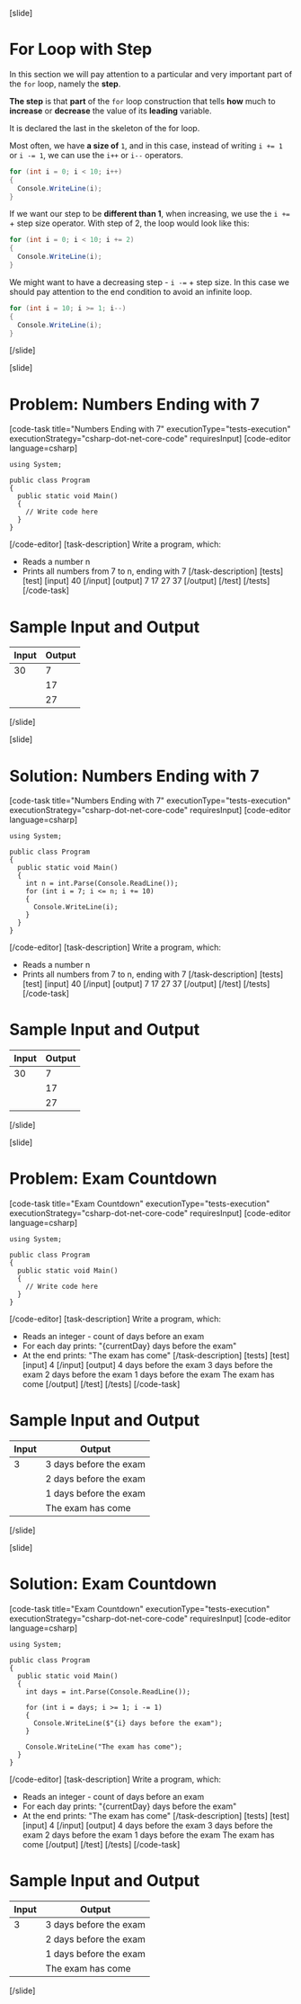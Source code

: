 [slide]
# For Loop with Step
In this section we will pay attention to a particular and very important part of the `for` loop, namely the **step**.

**The step** is that **part** of the `for` loop construction that tells **how** much to **increase** or **decrease** the value of its **leading** variable. 

It is declared the last in the skeleton of the for loop.

Most often, we have **a size of** `1`, and in this case, instead of writing `i += 1` or `i -= 1`, we can use the `i++` or `i--` operators.

```cs
for (int i = 0; i < 10; i++)
{
  Console.WriteLine(i);
}
```

If we want our step to be **different than 1**, when increasing, we use the `i +=` + step size operator. With step of 2, the loop would look like this:
```csharp
for (int i = 0; i < 10; i += 2)
{
  Console.WriteLine(i);
}
```

We might want to have a decreasing step - `i -=` + step size. In this case we should pay attention to the end condition to avoid an infinite loop.

```cs
for (int i = 10; i >= 1; i--)
{
  Console.WriteLine(i);
}
```
[/slide]

[slide]
# Problem: Numbers Ending with 7
[code-task title="Numbers Ending with 7" executionType="tests-execution" executionStrategy="csharp-dot-net-core-code" requiresInput]
[code-editor language=csharp]
```
using System;

public class Program
{
  public static void Main()
  {
    // Write code here
  }
}
```
[/code-editor]
[task-description]
Write a program, which:

* Reads a number n
* Prints all numbers from 7 to n, ending with 7
[/task-description]
[tests]
[test]
[input]
40
[/input]
[output]
7
17
27
37
[/output]
[/test]
[/tests]
[/code-task]
# Sample Input and Output
|Input|Output|
|-----|------|
|30|7|
||17|
||27|
[/slide]

[slide]
# Solution: Numbers Ending with 7
[code-task title="Numbers Ending with 7" executionType="tests-execution" executionStrategy="csharp-dot-net-core-code" requiresInput]
[code-editor language=csharp]
```
using System;

public class Program
{
  public static void Main()
  {
    int n = int.Parse(Console.ReadLine());
    for (int i = 7; i <= n; i += 10)
    {
      Console.WriteLine(i);
    }
  }
}
```
[/code-editor]
[task-description]
Write a program, which:

* Reads a number n
* Prints all numbers from 7 to n, ending with 7
[/task-description]
[tests]
[test]
[input]
40
[/input]
[output]
7
17
27
37
[/output]
[/test]
[/tests]
[/code-task]
# Sample Input and Output
|Input|Output|
|-----|------|
|30|7|
||17|
||27|
[/slide]

[slide]
# Problem: Exam Countdown
[code-task title="Exam Countdown" executionType="tests-execution" executionStrategy="csharp-dot-net-core-code" requiresInput]
[code-editor language=csharp]
```
using System;

public class Program
{
  public static void Main()
  {
    // Write code here
  }
}
```
[/code-editor]
[task-description]
Write a program, which:

* Reads an integer - count of days before an exam
* For each day prints: "\{currentDay\} days before the exam"
* At the end prints: "The exam has come"
[/task-description]
[tests]
[test]
[input]
4
[/input]
[output]
4 days before the exam
3 days before the exam
2 days before the exam
1 days before the exam
The exam has come
[/output]
[/test]
[/tests]
[/code-task]
# Sample Input and Output
|Input|Output|
|-----|------|
|3|3 days before the exam|
||2 days before the exam|
||1 days before the exam|
||The exam has come|
[/slide]

[slide]
# Solution: Exam Countdown
[code-task title="Exam Countdown" executionType="tests-execution" executionStrategy="csharp-dot-net-core-code" requiresInput]
[code-editor language=csharp]
```
using System;

public class Program
{
  public static void Main()
  {
    int days = int.Parse(Console.ReadLine());

    for (int i = days; i >= 1; i -= 1)
    {
      Console.WriteLine($"{i} days before the exam");
    }
    
    Console.WriteLine("The exam has come");
  }
}
```
[/code-editor]
[task-description]
Write a program, which:

* Reads an integer - count of days before an exam
* For each day prints: "{currentDay} days before the exam"
* At the end prints: "The exam has come"
[/task-description]
[tests]
[test]
[input]
4
[/input]
[output]
4 days before the exam
3 days before the exam
2 days before the exam
1 days before the exam
The exam has come
[/output]
[/test]
[/tests]
[/code-task]
# Sample Input and Output
|Input|Output|
|-----|------|
|3|3 days before the exam|
||2 days before the exam|
||1 days before the exam|
||The exam has come|
[/slide]